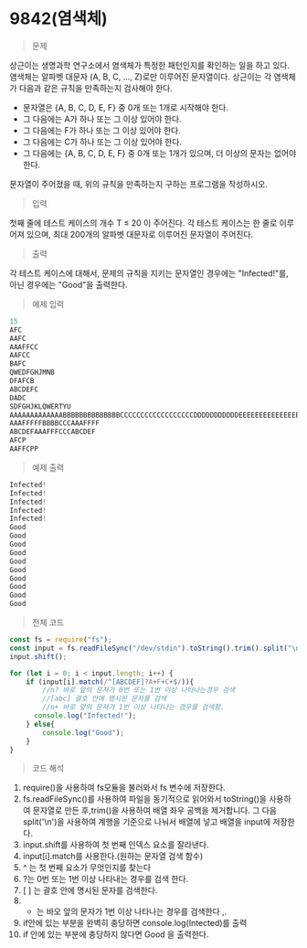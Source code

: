 # 9842(염색체)

> 문제
> 

상근이는 생명과학 연구소에서 염색체가 특정한 패턴인지를 확인하는 일을 하고 있다. 염색체는 알파벳 대문자 (A, B, C, ..., Z)로만 이루어진 문자열이다. 상근이는 각 염색체가 다음과 같은 규칙을 만족하는지 검사해야 한다.

- 문자열은 {A, B, C, D, E, F} 중 0개 또는 1개로 시작해야 한다.
- 그 다음에는 A가 하나 또는 그 이상 있어야 한다.
- 그 다음에는 F가 하나 또는 그 이상 있어야 한다.
- 그 다음에는 C가 하나 또는 그 이상 있어야 한다.
- 그 다음에는 {A, B, C, D, E, F} 중 0개 또는 1개가 있으며, 더 이상의 문자는 없어야 한다.

문자열이 주어졌을 때, 위의 규칙을 만족하는지 구하는 프로그램을 작성하시오.

> 입력
> 

첫째 줄에 테스트 케이스의 개수 T ≤ 20 이 주어진다. 각 테스트 케이스는 한 줄로 이루어져 있으며, 최대 200개의 알파벳 대문자로 이루어진 문자열이 주어진다.

> 출력
> 

각 테스트 케이스에 대해서, 문제의 규칙을 지키는 문자열인 경우에는 "Infected!"를, 아닌 경우에는 "Good"을 출력한다.

> 예제 입력
> 

```jsx
15
AFC
AAFC
AAAFFCC
AAFCC
BAFC
QWEDFGHJMNB
DFAFCB
ABCDEFC
DADC
SDFGHJKLQWERTYU
AAAAAAAAAAAAABBBBBBBBBBBBBBCCCCCCCCCCCCCCCCCCDDDDDDDDDDDEEEEEEEEEEEEEEEFFFFFFFFC
AAAFFFFFBBBBCCCAAAFFFF
ABCDEFAAAFFFCCCABCDEF
AFCP
AAFFCPP
```

> 예제 출력
> 

```jsx
Infected!
Infected!
Infected!
Infected!
Infected!
Good
Good
Good
Good
Good
Good
Good
Good
Good
Good
```

> 전체 코드
> 

```jsx
const fs = require("fs");
const input = fs.readFileSync("/dev/stdin").toString().trim().split("\n");
input.shift();

for (let i = 0; i < input.length; i++) {
    if (input[i].match(/^[ABCDEF]?A+F+C+$/)){
        //n? 바로 앞의 문자가 0번 또는 1번 이상 나타나는경우 검색
        //[abc] 괄호 안에 명시된 문자를 검색
        //n+ 바로 앞의 문자가 1번 이상 나타나는 경우를 검색함.
      console.log("Infected!");
    } else{
        console.log("Good");   
    }
}
```

> 코드 해석
> 
1. require()을 사용하여 fs모듈을 불러와서 fs 변수에 저장한다.
2. fs.readFileSync()를 사용하여 파일을 동기적으로 읽어와서 toString()을 사용하여 문자열로 만든 후,trim()을 사용하여 배열 좌우 공백을 제거합니다. 그 다음 split('\n')을 사용하여 계행을 기준으로 나눠서 배열에 넣고 배열을 input에 저장한다.
3. input.shift를 사용하여 첫 번째 인덱스 요소를 잘라낸다.
4. input[i].match를 사용한다.(원하는 문자열 검색 함수)
5. ^ 는 첫 번째 요소가 무엇인지를 찾는다
6. ?는 0번 또는 1번 이상 나타내는 경우를 검색 한다.
7.  [ ] 는 괄호 안에 명시된 문자를 검색한다.
8.  + 는 바오 앞의 문자가 1번 이상 나타나는 경우를 검색한다 ,.
9. if안에 있는 부분을 완벽히 충당하면 console.log(Intected)를 출력
10. if 안에 있는 부분에 충당하지 않다면 Good 을 출력한다.